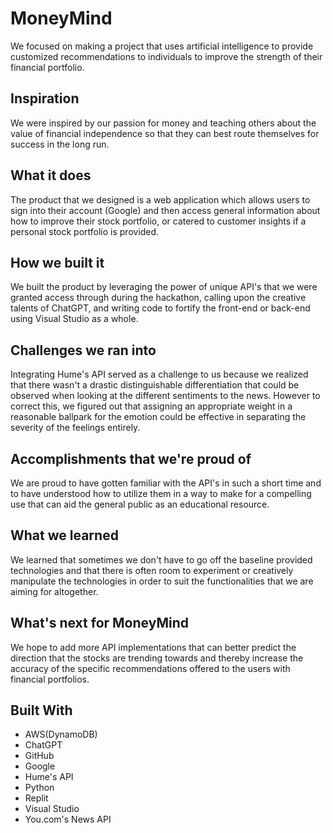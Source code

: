 # MoneyMind
We focused on making a project that uses artificial intelligence to provide customized recommendations to individuals to improve the strength of their financial portfolio.

## Inspiration
We were inspired by our passion for money and teaching others about the value of financial independence so that they can best route themselves for success in the long run.

## What it does
The product that we designed is a web application which allows users to sign into their account (Google) and then access general information about how to improve their stock portfolio, or catered to customer insights if a personal stock portfolio is provided.

## How we built it
We built the product by leveraging the power of unique API's that we were granted access through during the hackathon, calling upon the creative talents of ChatGPT, and writing code to fortify the front-end or back-end using Visual Studio as a whole.

## Challenges we ran into
Integrating Hume's API served as a challenge to us because we realized that there wasn't a drastic distinguishable differentiation that could be observed when looking at the different sentiments to the news. However to correct this, we figured out that assigning an appropriate weight in a reasonable ballpark for the emotion could be effective in separating the severity of the feelings entirely.

## Accomplishments that we're proud of
We are proud to have gotten familiar with the API's in such a short time and to have understood how to utilize them in a way to make for a compelling use that can aid the general public as an educational resource.

## What we learned
We learned that sometimes we don't have to go off the baseline provided technologies and that there is often room to experiment or creatively manipulate the technologies in order to suit the functionalities that we are aiming for altogether.

## What's next for MoneyMind
We hope to add more API implementations that can better predict the direction that the stocks are trending towards and thereby increase the accuracy of the specific recommendations offered to the users with financial portfolios.

## Built With
- AWS(DynamoDB)
- ChatGPT
- GitHub
- Google
- Hume's API
- Python
- Replit
- Visual Studio
- You.com's News API
